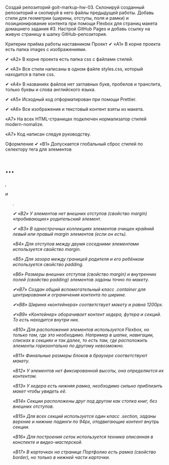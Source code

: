 Создай репозиторий goit-markup-hw-03.
Склонируй созданный репозиторий и скопируй в него файлы предыдущей работы.
Добавь стили для геометрии (ширины, отступы, поля и рамки) и позиционирование контента при помощи Flexbox для страниц макета домашнего задания #3.
Настрой GitHub Pages и добавь ссылку на живую страницу в шапку GitHub-репозитория.


Критерии приёма работы наставником
Проект
✔ «A1» В корне проекта есть папка images с изображениями.

✔ «A2» В корне проекта есть папка css с файлами стилей.

✔ «A3» Все стили написаны в одном файле styles.css, который находится в папке css.

✔ «A4» В названиях файлов нет заглавных букв, пробелов и транслита, только буквы и слова английского языка.

✔ «A5» Исходный код отформатирован при помощи Prettier.

✔ «A6» Все изображения и текстовый контент взяты из макета.

«A7» На всех HTML-страницах подключен нормализатор стилей modern-nomalize.

«A7» Код написан следуя руководству.



Оформление
✔ «B1» Допускается глобальный сброс стилей по селектору тега для элементов <h1>...<h6>, <p> и <ul>.

✔ «B2» У элементов нет внешних отступов (свойство margin) «пробивающих» родительский элемент.

✔ «B3» В однострочных коллекциях элементов очищен крайний левый или правый margin элементов (если он есть).

«B4» Для отступов между двумя соседними элементами используется свойство margin.

«B5» Для зазора между границей родителя и его ребёнком используется свойство padding.

«B6» Размеры внешних отступов (свойство margin) и внутренних полей (свойство padding) элементов заданы точно по макету.

✔«B7» Создан общий вспомогательный класс .container для центрирования и ограничения контента по ширине.

✔«B8» Ширина «контейнера» соответствует макету и равна 1200px.

✔«B9» «Контейнер» оборачивает контент хедера, футера и секций. То есть находится внутри них.

«B10» Для расположения элементов используется Flexbox, но только там, где это необходимо. Например в шапке, навигации, списках в секциях и так далее, то есть там, где расположить элементы горизонтально по другому невозможно.

«B11» Финальные размеры блоков в браузере соответствуют макету.

«B12» У элементов нет фиксированной высоты, она определяется их контентом.

«B13» У хедера есть нижняя рамка, необходимо сильно приблизить макет чтобы увидеть её.

«B14» Секции расположены друг под другом как стопка книг, без внешних отступов.

«B15» Для всех секций используется один класс .section, заданы верхние и нижние падинги по 94px, отодвигающие контент внутрь секции.

«B16» Для построения сеток используется техника описанная в конспекте и видео-мастерской.

«B17» В карточках на странице Портфолио есть рамка (свойство border), но только в нижней части карточки.